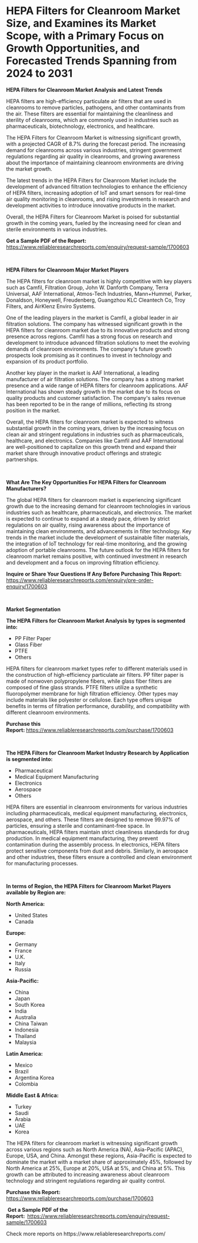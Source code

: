 <p><h1>HEPA Filters for Cleanroom Market Size, and Examines its Market Scope, with a Primary Focus on Growth Opportunities, and Forecasted Trends Spanning from 2024 to 2031</h1></p><p><strong>HEPA Filters for Cleanroom Market Analysis and Latest Trends</strong></p>
<p><p>HEPA filters are high-efficiency particulate air filters that are used in cleanrooms to remove particles, pathogens, and other contaminants from the air. These filters are essential for maintaining the cleanliness and sterility of cleanrooms, which are commonly used in industries such as pharmaceuticals, biotechnology, electronics, and healthcare.</p><p>The HEPA Filters for Cleanroom Market is witnessing significant growth, with a projected CAGR of 8.7% during the forecast period. The increasing demand for cleanrooms across various industries, stringent government regulations regarding air quality in cleanrooms, and growing awareness about the importance of maintaining cleanroom environments are driving the market growth.</p><p>The latest trends in the HEPA Filters for Cleanroom Market include the development of advanced filtration technologies to enhance the efficiency of HEPA filters, increasing adoption of IoT and smart sensors for real-time air quality monitoring in cleanrooms, and rising investments in research and development activities to introduce innovative products in the market.</p><p>Overall, the HEPA Filters for Cleanroom Market is poised for substantial growth in the coming years, fueled by the increasing need for clean and sterile environments in various industries.</p></p>
<p><strong>Get a Sample PDF of the Report:&nbsp;</strong> <a href="https://www.reliableresearchreports.com/enquiry/request-sample/1700603">https://www.reliableresearchreports.com/enquiry/request-sample/1700603</a></p>
<p>&nbsp;</p>
<p><strong>HEPA Filters for Cleanroom Major Market Players</strong></p>
<p><p>The HEPA filters for cleanroom market is highly competitive with key players such as Camfil, Filtration Group, John W. Danforth Company, Terra Universal, AAF International, Atmos-Tech Industries, Mann+Hummel, Parker, Donaldson, Honeywell, Freudenberg, Guangzhou KLC Cleantech Co, Troy Filters, and AirKlenz Enviro Systems. </p><p>One of the leading players in the market is Camfil, a global leader in air filtration solutions. The company has witnessed significant growth in the HEPA filters for cleanroom market due to its innovative products and strong presence across regions. Camfil has a strong focus on research and development to introduce advanced filtration solutions to meet the evolving demands of cleanroom environments. The company's future growth prospects look promising as it continues to invest in technology and expansion of its product portfolio.</p><p>Another key player in the market is AAF International, a leading manufacturer of air filtration solutions. The company has a strong market presence and a wide range of HEPA filters for cleanroom applications. AAF International has shown steady growth in the market due to its focus on quality products and customer satisfaction. The company's sales revenue has been reported to be in the range of millions, reflecting its strong position in the market.</p><p>Overall, the HEPA filters for cleanroom market is expected to witness substantial growth in the coming years, driven by the increasing focus on clean air and stringent regulations in industries such as pharmaceuticals, healthcare, and electronics. Companies like Camfil and AAF International are well-positioned to capitalize on this growth trend and expand their market share through innovative product offerings and strategic partnerships.</p></p>
<p>&nbsp;</p>
<p><strong>What Are The Key Opportunities For HEPA Filters for Cleanroom Manufacturers?</strong></p>
<p><p>The global HEPA filters for cleanroom market is experiencing significant growth due to the increasing demand for cleanroom technologies in various industries such as healthcare, pharmaceuticals, and electronics. The market is expected to continue to expand at a steady pace, driven by strict regulations on air quality, rising awareness about the importance of maintaining clean environments, and advancements in filter technology. Key trends in the market include the development of sustainable filter materials, the integration of IoT technology for real-time monitoring, and the growing adoption of portable cleanrooms. The future outlook for the HEPA filters for cleanroom market remains positive, with continued investment in research and development and a focus on improving filtration efficiency.</p></p>
<p><strong>Inquire or Share Your Questions If Any Before Purchasing This Report:</strong> <a href="https://www.reliableresearchreports.com/enquiry/pre-order-enquiry/1700603">https://www.reliableresearchreports.com/enquiry/pre-order-enquiry/1700603</a></p>
<p>&nbsp;</p>
<p><strong>Market Segmentation</strong></p>
<p><strong>The HEPA Filters for Cleanroom Market Analysis by types is segmented into:</strong></p>
<p><ul><li>PP Filter Paper</li><li>Glass Fiber</li><li>PTFE</li><li>Others</li></ul></p>
<p><p>HEPA filters for cleanroom market types refer to different materials used in the construction of high-efficiency particulate air filters. PP filter paper is made of nonwoven polypropylene fibers, while glass fiber filters are composed of fine glass strands. PTFE filters utilize a synthetic fluoropolymer membrane for high filtration efficiency. Other types may include materials like polyester or cellulose. Each type offers unique benefits in terms of filtration performance, durability, and compatibility with different cleanroom environments.</p></p>
<p><strong>Purchase this Report:&nbsp;</strong><a href="https://www.reliableresearchreports.com/purchase/1700603">https://www.reliableresearchreports.com/purchase/1700603</a></p>
<p>&nbsp;</p>
<p><strong>The HEPA Filters for Cleanroom Market Industry Research by Application is segmented into:</strong></p>
<p><ul><li>Pharmaceutical</li><li>Medical Equipment Manufacturing</li><li>Electronics</li><li>Aerospace</li><li>Others</li></ul></p>
<p><p>HEPA filters are essential in cleanroom environments for various industries including pharmaceuticals, medical equipment manufacturing, electronics, aerospace, and others. These filters are designed to remove 99.97% of particles, ensuring a sterile and contaminant-free space. In pharmaceuticals, HEPA filters maintain strict cleanliness standards for drug production. In medical equipment manufacturing, they prevent contamination during the assembly process. In electronics, HEPA filters protect sensitive components from dust and debris. Similarly, in aerospace and other industries, these filters ensure a controlled and clean environment for manufacturing processes.</p></p>
<p>&nbsp;</p>
<p><strong>In terms of Region, the HEPA Filters for Cleanroom Market Players available by Region are:</strong></p>
<p>
    <p> <strong> North America: </strong>
        <ul>
            <li>United States</li>
            <li>Canada</li>
        </ul>
        </p> 
    <p> <strong> Europe: </strong>
        <ul>
            <li>Germany</li>
            <li>France</li>
            <li>U.K.</li>
            <li>Italy</li>
            <li>Russia</li>
        </ul>
        </p> 
    <p> <strong> Asia-Pacific: </strong>
        <ul>
            <li>China</li>
            <li>Japan</li>
            <li>South Korea</li>
            <li>India</li>
            <li>Australia</li>
            <li>China Taiwan</li>
            <li>Indonesia</li>
            <li>Thailand</li>
            <li>Malaysia</li>
        </ul>
        </p> 
    <p> <strong> Latin America: </strong>
        <ul>
            <li>Mexico</li>
            <li>Brazil</li>
            <li>Argentina Korea</li>
            <li>Colombia</li>
        </ul>
        </p> 
    <p> <strong> Middle East & Africa: </strong>
        <ul>
            <li>Turkey</li>
            <li>Saudi</li>
            <li>Arabia</li>
            <li>UAE</li>
            <li>Korea</li>
        </ul>
    </p>
    </p>
<p><p>The HEPA filters for cleanroom market is witnessing significant growth across various regions such as North America (NA), Asia-Pacific (APAC), Europe, USA, and China. Amongst these regions, Asia-Pacific is expected to dominate the market with a market share of approximately 45%, followed by North America at 25%, Europe at 20%, USA at 5%, and China at 5%. This growth can be attributed to increasing awareness about cleanroom technology and stringent regulations regarding air quality control.</p></p>
<p><strong>Purchase this Report: </strong><a href="https://www.reliableresearchreports.com/purchase/1700603">https://www.reliableresearchreports.com/purchase/1700603</a></p>
<p>&nbsp;<strong>Get a Sample PDF of the Report:&nbsp;&nbsp;</strong><a href="https://www.reliableresearchreports.com/enquiry/request-sample/1700603">https://www.reliableresearchreports.com/enquiry/request-sample/1700603</a></p>
<p><strong></strong></p>
<p>Check more reports on https://www.reliableresearchreports.com/</p>